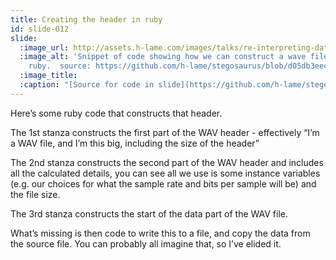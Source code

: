 ```yaml
---
title: Creating the header in ruby
id: slide-012
slide:
  :image_url: http://assets.h-lame.com/images/talks/re-interpreting-data/slides/012.png
  :image_alt: 'Snippet of code showing how we can construct a wave file header in
    ruby.  source: https://github.com/h-lame/stegosaurus/blob/d05db3eecd0d328c9de7886dcedbb16b189b3c5d/lib/stegosaurus/waves.rb#L76-L97'
  :image_title:
  :caption: "[Source for code in slide](https://github.com/h-lame/stegosaurus/blob/d05db3eecd0d328c9de7886dcedbb16b189b3c5d/lib/stegosaurus/waves.rb#L76-L97)\n"
---
```

Here’s some ruby code that constructs that header.

The 1st stanza constructs the first part of the WAV header - effectively “I’m a WAV file, and I’m this big, including the size of the header”

The 2nd stanza constructs the second part of the WAV header and includes all the calculated details, you can see all we use is some instance variables (e.g. our choices for what the sample rate and bits per sample will be) and the file size.

The 3rd stanza constructs the start of the data part of the WAV file.

What’s missing is then code to write this to a file, and copy the data from the source file.  You can probably all imagine that, so I’ve elided it.
